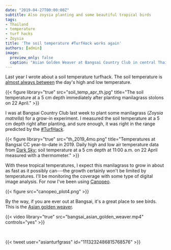 ```yaml
---
date: "2019-04-27T00:00:00Z"
subtitle: Also zoysia planting and some beautiful tropical birds
tags:
- Thailand
- temperature
- turf hacks
- Zoysia
title: 'The soil temperature #TurfHack works again'
authors: [admin]
image:
  preview_only: false
  caption: "Asian Golden Weaver at Bangsai Country Club in central Thailand."
---
```


Last year I wrote about a soil temperature turfhack. The soil temperature is [almost always between](https://www.asianturfgrass.com/2018-08-10-soil-temperature-turf-hack/) the day's high and low temperature. 

{{< figure library="true" src="soil_temp_apr_th.jpg" title="The soil temperature at a 5 cm depth immediately after planting manilagrass stolons on 22 April." >}}

I was at Bangsai Country Club last week to plant some manilagrass (*Zoysia matrella*) for a grow-in experiment. I measured the soil temperature at a 5 cm depth right after planting, and sure enough, it was right in the range predicted by the [#TurfHack](https://twitter.com/hashtag/turfhack?src=hashtag_click). 

{{< figure library="true" src="th_2019_4mo.png" title="Temperatures at Bangsai CC year-to-date in 2019. Daily high and low air temperature data from [Dark Sky](https://darksky.net/poweredby); soil temperature at a 5 cm depth at 11:00 a.m. on 22 April measured with a thermometer." >}}

With these tropical temperatures, I expect this manilagrass to grow in about as fast as it possibly can---the growth certainly won't be limited by temperatures. I'll be monitoring the coverage with some type of digital image analysis. For now I've been using [Canopeo](https://www.canopeoapp.com).

{{< figure src="canopeo_plot4.png" >}}

By the way, if you are ever out at Bangsai, it's a great place to see birds. This is the [Asian golden weaver](https://en.wikipedia.org/wiki/Asian_golden_weaver).

{{< video library="true" src="bangsai_asian_golden_weaver.mp4" controls="yes" >}}

<br>

{{< tweet user="asianturfgrass" id="1113232486815768576" >}}


